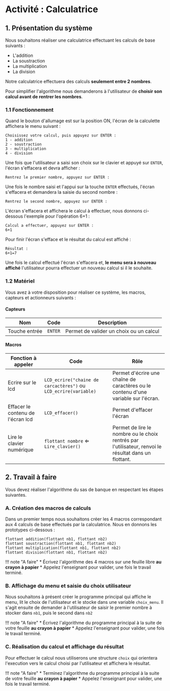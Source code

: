 # Activité : Calculatrice

## 1. Présentation du système

Nous souhaitons réaliser une calculatrice effectuant les calculs de base suivants :

* L'addition
* La soustraction
* La multiplication
* La division

Notre calculatrice effectuera des calculs **seulement entre 2 nombres**.

Pour simplifier l'algorithme nous demanderons à l'utilisateur de **choisir son calcul avant de rentrer les nombres**.

### 1.1 Fonctionnement

Quand le bouton d'allumage est sur la position ON, l'écran de la calculette  affichera le menu suivant :

```
Choisissez votre calcul, puis appuyez sur ENTER :
1 - addition
2 - soustraction
3 - multiplication
4 - division
```
Une fois que l'utilisateur a saisi son choix sur le clavier et appuyé sur `ENTER`, l'écran s'effacera et devra afficher :

```
Rentrez le premier nombre, appuyez sur ENTER :
```
Une fois le nombre saisi et l'appui sur la touche `ENTER` effectués, l'écran s'effacera et demandera la saisie du second nombre :

```
Rentrez le second nombre, appuyez sur ENTER :
```

L'écran s'effacera et affichera le calcul à effectuer, nous donnons ci-dessous l'exemple pour l'opération 6+1 :

```
Calcul a effectuer, appuyez sur ENTER :
6+1
```

Pour finir l'écran s'efface et le résultat du calcul est affiché :

```
Résultat :
6+1=7
```

Une fois le calcul effectué l'écran s'effacera et, **le menu sera à nouveau affiché** l'utilisateur pourra effectuer un nouveau calcul si il le souhaite.

### 1.2 Matériel

Vous avez à votre disposition pour réaliser ce système, les macros, capteurs et actionneurs suivants :

#### Capteurs

| Nom | Code | Description |
|---|---|---|
|Touche entrée|`ENTER`|Permet de valider un choix ou un calcul|

#### Macros

| Fonction à appeler | Code |Rôle |
|---|---|---|
|Ecrire sur le lcd|`LCD_ecrire("chaine de carcactères")` ou `LCD_ecrire(variable)`|Permet d'écrire une chaîne de caractères ou le contenu d'une variable sur l'écran.|
|Effacer le contenu de l'écran lcd|`LCD_effacer()`|Permet d'effacer l'écran|
|Lire le clavier numérique|`flottant nombre` $\Leftarrow$ `Lire_clavier()`|Permet de lire le nombre ou le choix rentrés par l'utilisateur, renvoi le résultat dans un flottant.|

## 2. Travail à faire

Vous devez réaliser l'algorithme du sas de banque en respectant les étapes suivantes.

### A. Création des macros de calculs

Dans un premier temps nous souhaitons créer les 4 macros correspondant aux 4 calculs de base effectués par la calculatrice. Nous en donnons les prototypes ci-dessous :

```
flottant addition(flottant nb1, flottant nb2)
flottant soustraction(flottant nb1, flottant nb2)
flottant multiplication(flottant nb1, flottant nb2)
flottant division(flottant nb1, flottant nb2)
```
!!! note "A faire"
    * Écrivez l'algorithme des 4 macros sur une feuille libre **au crayon à papier**
    * Appelez l'enseignant pour valider, une fois le travail terminé.

### B. Affichage du menu et saisie du choix utilisateur

Nous souhaitons à présent créer le programme principal qui affiche le menu, lit le choix de l'utilisateur et le stocke dans une variable `choix_menu`. Il s'agit ensuite de demander à l'utilisateur de saisir le premier nombre à stocker dans `nb1`, puis le second dans `nb2`

!!! note "A faire"
    * Écrivez l'algorithme du programme principal à la suite de votre feuille **au crayon à papier**
    * Appelez l'enseignant pour valider, une fois le travail terminé.

### C. Réalisation du calcul et affichage du résultat

Pour effectuer le calcul nous utiliserons une structure `choix` qui orientera l'execution vers le calcul choisi par l'utilisateur et affichera le résultat.

!!! note "A faire"
    * Terminez l'algorithme du programme principal à la suite de votre feuille **au crayon à papier**
    * Appelez l'enseignant pour valider, une fois le travail terminé.